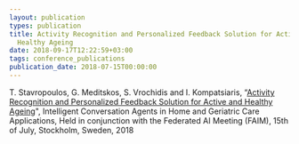 ```yaml
---
layout: publication
types: publication
title: Activity Recognition and Personalized Feedback Solution for Active and
  Healthy Ageing
date: 2018-09-17T12:22:59+03:00
tags: conference_publications
publication_date: 2018-07-15T00:00:00
---
```

T. Stavropoulos, G. Meditskos, S. Vrochidis and I. Kompatsiaris, “[Activity Recognition and Personalized Feedback Solution for Active and Healthy Ageing](http://ceur-ws.org/Vol-2338/paper7.pdf)", Intelligent Conversation Agents in Home and Geriatric Care Applications, Held in conjunction with the Federated AI Meeting (FAIM), 15th of July, Stockholm, Sweden, 2018